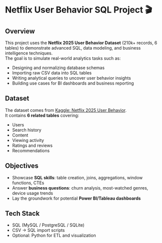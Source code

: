 # Netflix User Behavior SQL Project 🎬

## Overview
This project uses the **Netflix 2025 User Behavior Dataset** (210k+ records, 6 tables) to demonstrate advanced SQL, data modeling, and business intelligence techniques.  
The goal is to simulate real-world analytics tasks such as:
- Designing and normalizing database schemas
- Importing raw CSV data into SQL tables
- Writing analytical queries to uncover user behavior insights
- Building use cases for BI dashboards and business reporting

## Dataset
The dataset comes from [Kaggle: Netflix 2025 User Behavior](https://www.kaggle.com/datasets/sayeeduddin/netflix-2025user-behavior-dataset-210k-records).  
It contains **6 related tables** covering:
- Users  
- Search history
- Content  
- Viewing activity  
- Ratings and reviews
- Recommendations

## Objectives
- Showcase **SQL skills**: table creation, joins, aggregations, window functions, CTEs  
- Answer **business questions**: churn analysis, most-watched genres, device usage trends  
- Lay the groundwork for potential **Power BI/Tableau dashboards**  

## Tech Stack
- SQL (MySQL / PostgreSQL / SQLite)  
- CSV → SQL import scripts  
- Optional: Python for ETL and visualization  
